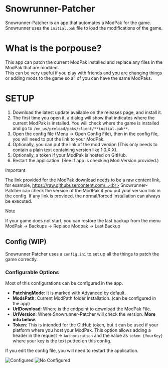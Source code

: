 # Snowrunner-Patcher

Snowrunner-Patcher is an app that automates a ModPak for the game.  
Snowrunner uses the `initial.pak` file to load the modifications of the game.

# What is the porpouse?

This app can patch the current ModPak installed and replace any files in the ModPak that are modded.  
This can be very useful if you play with friends and you are changing things or adding mods to the game so all of you can have the same ModPaks.

# SETUP

1. Download the latest update available on the releases page, and install it.
2. The first time you open it, a dialog will show that indicates where the current ModPak is installed. You will check where the game is installed and go to `/en_us/preload/paks/client/**initial.pak**`.
3. Open the config file (Menu -> Open Config File), then in the config file, you will need to put the link to your ModPak.
4. Optionally, you can put the link of the mod version (This only needs to contain a plain text containing version like 1.0.X.X).
5. Optionally, a token if your ModPak is hosted on GitHub.
6. Restart the application. (See if app is checking Mod Version provided.)

> [!IMPORTANT]
> The link provided for the ModPak download needs to be a raw content link, for example, https://raw.githubusercontent.com/...<br>
> Snowrunner-Patcher can check the version of the ModPak if you put your version link in the config. If any link is provided, the normal/forced installation can always be executed.

> [!NOTE]
> If your game does not start, you can restore the last backup from the menu ModPak -> Backups -> Replace Modpak -> Last Backup

## Config (WIP)
Snowrunner Patcher uses a `config.ini` to set up all the things to patch the game correctly.

### Configurable Options
Most of this configurations can be configured  in the app.

* **PatchingMode**: It is marked with Advanced by default.
* **ModsPath**: Current ModPath folder installation. (can be configured in the app)
* **UrlDownload**: Where is the endpoint to download the ModPak File.
* **UrlVersion**: Where Snowrunner-Patcher will check the version. **More info below**.
* **Token**: This is intended for the GitHub token, but it can be used if your platform where you host your ModPak. This option allows adding a header in the request -> `Authorization` and the value as `token {YourKey}` where your key is the text putted on this config.

If you edit the config file, you will need to restart the application.

![Configured](https://i.ibb.co/zHwypLc/Snag-61f0e2df.png)
![No Configured](https://i.ibb.co/z7GzHDv/Snag-61f13a38.png)

